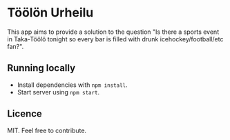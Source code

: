 Töölön Urheilu
==============

This app aims to provide a solution to the question "Is there a sports event in Taka-Töölö tonight so every bar is filled with drunk icehockey/football/etc fan?".

Running locally
---------------

  * Install dependencies with `npm install`.
  * Start server using `npm start`.

Licence
-------
MIT. Feel free to contribute.
